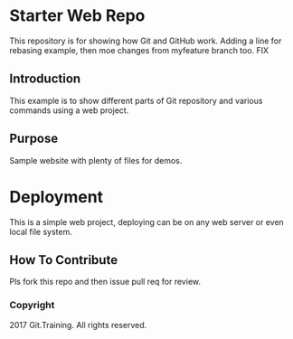 # Starter Web Repo

This repository is for showing how Git and GitHub work.
Adding a line for rebasing example, then moe changes from myfeature branch too.
FIX

## Introduction

This example is to show different parts of Git repository and various commands using a web project.

## Purpose

Sample website with plenty of files for demos.

# Deployment

This is a simple web project, deploying can be on any web server or even local file system.

## How To Contribute

Pls fork this repo and then issue pull req for review.

### Copyright

2017 Git.Training. All rights reserved.
